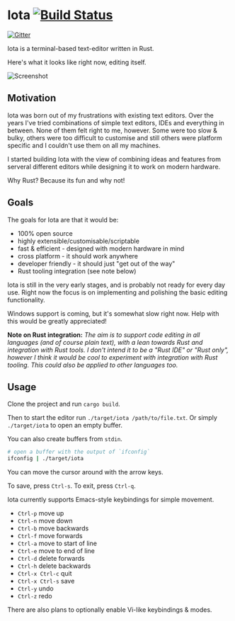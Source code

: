 # Iota [![Build Status](https://travis-ci.org/gchp/iota.svg?branch=master)](https://travis-ci.org/gchp/iota)

[![Gitter](https://badges.gitter.im/Join%20Chat.svg)](https://gitter.im/gchp/iota?utm_source=badge&utm_medium=badge&utm_campaign=pr-badge&utm_content=badge)

Iota is a terminal-based text-editor written in Rust.

Here's what it looks like right now, editing itself.

![Screenshot](https://raw.githubusercontent.com/gchp/iota/master/screenshot.png)

## Motivation

Iota was born out of my frustrations with existing text editors. Over the years I've tried
combinations of simple text editors, IDEs and everything in between. None of them felt right
to me, however. Some were too slow & bulky, others were too difficult to customise and still
others were platform specific and I couldn't use them on all my machines.

I started building Iota with the view of combining ideas and features from serveral different
editors while designing it to work on modern hardware.

Why Rust? Because its fun and why not!

## Goals

The goals for Iota are that it would be:

- 100% open source
- highly extensible/customisable/scriptable
- fast & efficient - designed with modern hardware in mind
- cross platform - it should work anywhere
- developer friendly - it should just "get out of the way"
- Rust tooling integration (see note below)

Iota is still in the very early stages, and is probably not ready for every day use.
Right now the focus is on implementing and polishing the basic editing functionality.

Windows support is coming, but it's somewhat slow right now. Help with this would
be greatly appreciated!

**Note on Rust integration:**
_The aim is to support code editing in all languages (and of course plain text),
with a lean towards Rust and integration with Rust tools. I don't intend it to
be a "Rust IDE" or "Rust only", however I think it would be cool to experiment with
integration with Rust tooling. This could also be applied to other languages too._

## Usage

Clone the project and run `cargo build`.

Then to start the editor run `./target/iota /path/to/file.txt`. Or simply `./target/iota`
to open an empty buffer.

You can also create buffers from `stdin`.

```bash
# open a buffer with the output of `ifconfig`
ifconfig | ./target/iota
```

You can move the cursor around with the arrow keys.

To save, press `Ctrl-s`.
To exit, press `Ctrl-q`.

Iota currently supports Emacs-style keybindings for simple movement.

- `Ctrl-p` move up
- `Ctrl-n` move down
- `Ctrl-b` move backwards
- `Ctrl-f` move forwards
- `Ctrl-a` move to start of line
- `Ctrl-e` move to end of line
- `Ctrl-d` delete forwards
- `Ctrl-h` delete backwards
- `Ctrl-x Ctrl-c` quit
- `Ctrl-x Ctrl-s` save
- `Ctrl-y` undo
- `Ctrl-z` redo

There are also plans to optionally enable Vi-like keybindings & modes.
